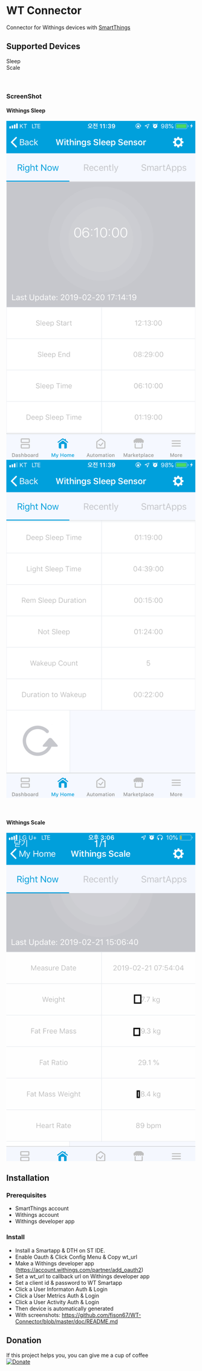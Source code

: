 # WT Connector
Connector for Withings devices with [SmartThings](https://www.smartthings.com/getting-started)

## Supported Devices
Sleep<br/>
Scale<br/>
<br/><br/>

### ScreenShot
#### Withings Sleep<br/>
<img src="./doc/slepp1.png?raw=true" title="Withings Sleep" width="500px"><br/>
<img src="./doc/sleep2.png?raw=true" title="Withings Sleep" width="500px"><br/>
<br/><br/>
#### Withings Scale<br/>
<img src="./doc/scale.png?raw=true" title="Withings Scale" width="500px"><br/>

## Installation

### Prerequisites
* SmartThings account
* Withings account
* Withings developer app 

### Install
* Install a Smartapp & DTH on ST IDE.
* Enable Oauth & Click Config Menu & Copy wt_url
* Make a Withings developer app (https://account.withings.com/partner/add_oauth2)
* Set a wt_url to callback url on Withings developer app
* Set a client id & password to WT Smartapp
* Click a User Informaton Auth & Login
* Click a User Metrics Auth & Login
* Click a User Activity Auth & Login
* Then device is automatically generated
* With screenshots: https://github.com/fison67/WT-Connector/blob/master/doc/README.md

## Donation
If this project helps you, you can give me a cup of coffee<br/>
[![Donate](https://img.shields.io/badge/Donate-PayPal-green.svg)](https://paypal.me/fison67)
<br/><br/>
